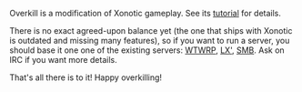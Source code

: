 Overkill is a modification of Xonotic gameplay. See its [tutorial](Overkill-Tutorial) for details.

There is no exact agreed-upon balance yet (the one that ships with Xonotic is outdated and missing many features), so if you want to run a server, you should base it one one of the existing servers: [WTWRP](https://github.com/martin-t/xonotic-config/), [LX'](https://github.com/RomanSixty/xonotic-config), [SMB](https://github.com/MarioSMB/smb-servers/blob/master/configs/server-overkill.cfg). Ask on IRC if you want more details.

That's all there is to it! Happy overkilling!
